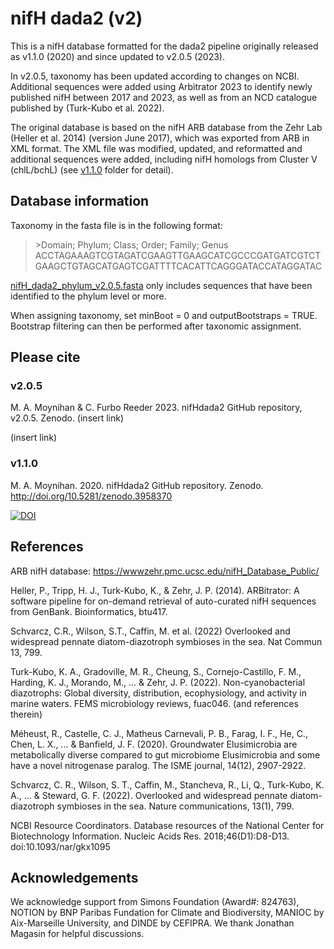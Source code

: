 # nifH dada2 (v2)
This is a nifH database formatted for the dada2 pipeline originally released as v1.1.0 (2020) and since updated to v2.0.5 (2023). 

In v2.0.5, taxonomy has been updated according to changes on NCBI. Additional sequences were added using Arbitrator 2023 to identify newly published nifH between 2017 and 2023, as well as from an NCD catalogue published by (Turk-Kubo et al. 2022).

The original database is based on the nifH ARB database from the Zehr Lab (Heller et al. 2014) (version June 2017), which was exported from ARB in XML format. The XML file was modified, updated, and reformatted and additional sequences were added, including nifH homologs from Cluster V (chlL/bchL)  (see [v1.1.0](https://github.com/moyn413/nifHdada2/tree/master/v1.1.0/Documentation) folder for detail). 


## Database information

Taxonomy in the fasta file is in the following format:

> \>Domain; Phylum; Class; Order; Family; Genus
ACCTAGAAAGTCGTAGATCGAAGTTGAAGCATCGCCCGATGATCGTCTGAAGCTGTAGCATGAGTCGATTTTCACATTCAGGGATACCATAGGATAC

[nifH_dada2_phylum_v2.0.5.fasta](https://github.com/moyn413/nifHdada2/blob/master/nifH_dada2_phylum_v2.0.5.fasta) only includes sequences that have been identified to the phylum level or more. 

When assigning taxonomy, set minBoot = 0 and outputBootstraps = TRUE. Bootstrap filtering can then be performed after taxonomic assignment.


## Please cite

### v2.0.5
M. A. Moynihan & C. Furbo Reeder 2023. nifHdada2 GitHub repository, v2.0.5. Zenodo. (insert link)

(insert link)

### v1.1.0

M. A. Moynihan. 2020. nifHdada2 GitHub repository. Zenodo. http://doi.org/10.5281/zenodo.3958370

<a href="https://zenodo.org/badge/latestdoi/281839441"><img src="https://zenodo.org/badge/281839441.svg" alt="DOI"></a>

## References

ARB nifH database: https://wwwzehr.pmc.ucsc.edu/nifH_Database_Public/

Heller, P., Tripp, H. J., Turk-Kubo, K., & Zehr, J. P. (2014). ARBitrator: A software pipeline for on-demand retrieval of auto-curated nifH sequences from GenBank. Bioinformatics, btu417.

Schvarcz, C.R., Wilson, S.T., Caffin, M. et al. (2022) Overlooked and widespread pennate diatom-diazotroph symbioses in the sea. Nat Commun 13, 799.

Turk-Kubo, K. A., Gradoville, M. R., Cheung, S., Cornejo-Castillo, F. M., Harding, K. J., Morando, M., ... & Zehr, J. P. (2022). Non-cyanobacterial diazotrophs: Global diversity, distribution, ecophysiology, and activity in marine waters. FEMS microbiology reviews, fuac046. (and references therein)

Méheust, R., Castelle, C. J., Matheus Carnevali, P. B., Farag, I. F., He, C., Chen, L. X., ... & Banfield, J. F. (2020). Groundwater Elusimicrobia are metabolically diverse compared to gut microbiome Elusimicrobia and some have a novel nitrogenase paralog. The ISME journal, 14(12), 2907-2922.

Schvarcz, C. R., Wilson, S. T., Caffin, M., Stancheva, R., Li, Q., Turk-Kubo, K. A., ... & Steward, G. F. (2022). Overlooked and widespread pennate diatom-diazotroph symbioses in the sea. Nature communications, 13(1), 799.

NCBI Resource Coordinators. Database resources of the National Center for Biotechnology Information. Nucleic Acids Res. 2018;46(D1):D8-D13. doi:10.1093/nar/gkx1095


## Acknowledgements 
We acknowledge support from Simons Foundation (Award#: 824763), NOTION by BNP Paribas Fundation for Climate and Biodiversity, MANIOC by Aix-Marseille University, and DINDE by CEFIPRA. We thank Jonathan Magasin for helpful discussions.
